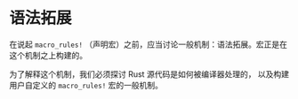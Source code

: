 # 语法拓展
在说起 `macro_rules!` （声明宏）之前，应当讨论一般机制：语法拓展。宏正是在这个机制之上构建的。

为了解释这个机制，我们必须探讨 Rust 源代码是如何被编译器处理的，
以及构建用户自定义的 `macro_rules!` 宏的一般机制。
